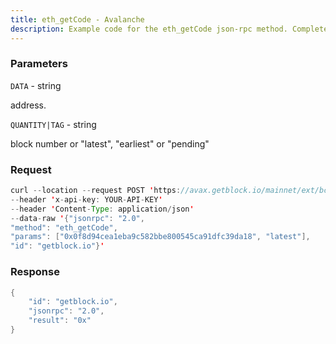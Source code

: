 ```yaml
---
title: eth_getCode - Avalanche
description: Example code for the eth_getCode json-rpc method. Сomplete guide on how to use eth_getCode json-rpc in GetBlock.io Web3 documentation.
---
```


### Parameters


`DATA` - string

address.

`QUANTITY|TAG` - string

block number or "latest", "earliest" or "pending"

### Request

``` java
curl --location --request POST 'https://avax.getblock.io/mainnet/ext/bc/C/rpc' 
--header 'x-api-key: YOUR-API-KEY' 
--header 'Content-Type: application/json' 
--data-raw '{"jsonrpc": "2.0",
"method": "eth_getCode",
"params": ["0x0f8d94cea1eba9c582bbe800545ca91dfc39da18", "latest"],
"id": "getblock.io"}'
```

###  Response

``` java
{
    "id": "getblock.io",
    "jsonrpc": "2.0",
    "result": "0x"
}
```

